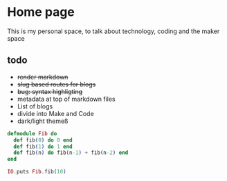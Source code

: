 # Home page

This is my personal space, to talk about technology, coding and the maker space



## todo

* ~~render markdown~~
* ~~slug based routes for blogs~~
* ~~bug: syntax highligting~~
* metadata at top of markdown files
* List of blogs
* divide into Make and Code
* dark/light themeß


```elixir
defmodule Fib do 
  def fib(0) do 0 end
  def fib(1) do 1 end
  def fib(n) do fib(n-1) + fib(n-2) end
end

IO.puts Fib.fib(10)
```